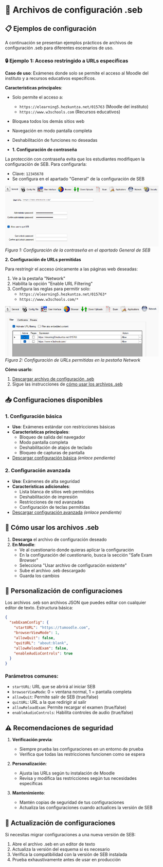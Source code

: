 # 📁 Archivos de configuración .seb

## 📋 Ejemplos de configuración

A continuación se presentan ejemplos prácticos de archivos de configuración .seb para diferentes escenarios de uso.

### 🔒 Ejemplo 1: Acceso restringido a URLs específicas

**Caso de uso**: Exámenes donde solo se permite el acceso al Moodle del instituto y a recursos educativos específicos.

**Características principales**:
- Solo permite el acceso a:
  - `https://elearning5.hezkuntza.net/015763` (Moodle del instituto)
  - `https://www.w3schools.com` (Recursos educativos)
- Bloquea todos los demás sitios web
- Navegación en modo pantalla completa
- Deshabilitación de funciones no deseadas

- **1. Configuración de contraseña**

La protección con contraseña evita que los estudiantes modifiquen la configuración de SEB. Para configurarla:

- Clave: `12345678`
- Se configura en el apartado "General" de la configuración de SEB

![Configuración de contraseña en SEB](../../images/url_permitidas_general.png)
*Figura 1: Configuración de la contraseña en el apartado General de SEB*

**2. Configuración de URLs permitidas**

Para restringir el acceso únicamente a las páginas web deseadas:

1. Ve a la pestaña "Network"
2. Habilita la opción "Enable URL Filtering"
3. Configura las reglas para permitir solo:
   - `https://elearning5.hezkuntza.net/015763*`
   - `https://www.w3schools.com/*`

![Configuración de URLs permitidas en SEB](../../images/url_permitidas_network.png)
*Figura 2: Configuración de URLs permitidas en la pestaña Network*

**Cómo usarlo**:

1. [Descargar archivo de configuración .seb](https://drive.google.com/file/d/13cdAcXQvs8_Z57c36eWad536QGMj7v01/view?usp=sharing)
2. Sigue las instrucciones de [cómo usar los archivos .seb](#-cómo-usar-los-archivos-seb)


## 📥 Configuraciones disponibles

### 1. Configuración básica
- **Uso**: Exámenes estándar con restricciones básicas
- **Características principales**:
  - Bloqueo de salida del navegador
  - Modo pantalla completa
  - Deshabilitación de atajos de teclado
  - Bloqueo de capturas de pantalla
- [Descargar configuración básica](#) *(enlace pendiente)*

### 2. Configuración avanzada
- **Uso**: Exámenes de alta seguridad
- **Características adicionales**:
  - Lista blanca de sitios web permitidos
  - Deshabilitación de impresión
  - Restricciones de red avanzadas
  - Configuración de teclas permitidas
- [Descargar configuración avanzada](#) *(enlace pendiente)*

## 📝 Cómo usar los archivos .seb

1. **Descarga** el archivo de configuración deseado
2. **En Moodle**:
   - Ve al cuestionario donde quieras aplicar la configuración
   - En la configuración del cuestionario, busca la sección "Safe Exam Browser"
   - Selecciona "Usar archivo de configuración existente"
   - Sube el archivo .seb descargado
   - Guarda los cambios

## 🔧 Personalización de configuraciones

Los archivos .seb son archivos JSON que puedes editar con cualquier editor de texto. Estructura básica:

```json
{
  "sebExamConfig": {
    "startURL": "https://tumoodle.com",
    "browserViewMode": 1,
    "allowQuit": false,
    "quitURL": "about:blank",
    "allowReloadExam": false,
    "enableAudioControls": true
  }
}
```

### Parámetros comunes:
- `startURL`: URL que se abrirá al iniciar SEB
- `browserViewMode`: 0 = ventana normal, 1 = pantalla completa
- `allowQuit`: Permite salir de SEB (true/false)
- `quitURL`: URL a la que redirigir al salir
- `allowReloadExam`: Permite recargar el examen (true/false)
- `enableAudioControls`: Habilita controles de audio (true/false)

## ⚠️ Recomendaciones de seguridad

1. **Verificación previa**:
   - Siempre prueba las configuraciones en un entorno de prueba
   - Verifica que todas las restricciones funcionen como se espera

2. **Personalización**:
   - Ajusta las URLs según tu instalación de Moodle
   - Revisa y modifica las restricciones según tus necesidades específicas

3. **Mantenimiento**:
   - Mantén copias de seguridad de tus configuraciones
   - Actualiza las configuraciones cuando actualices la versión de SEB

## 🔄 Actualización de configuraciones

Si necesitas migrar configuraciones a una nueva versión de SEB:
1. Abre el archivo .seb en un editor de texto
2. Actualiza la versión del esquema si es necesario
3. Verifica la compatibilidad con la versión de SEB instalada
4. Prueba exhaustivamente antes de usar en producción
